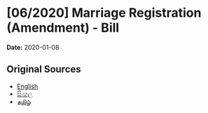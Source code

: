 # [06/2020] Marriage Registration (Amendment) - Bill

**Date:** 2020-01-08

## Original Sources

- [English](https://documents.gov.lk/view/bills/2020/1/06-2020_E.pdf)
- [සිංහල](https://documents.gov.lk/view/bills/2020/1/06-2020_S.pdf)
- [தமிழ்](https://documents.gov.lk/view/bills/2020/1/06-2020_T.pdf)
